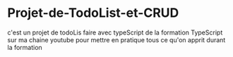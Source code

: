 # Projet-de-TodoList-et-CRUD
c'est un projet de todoLis faire avec typeScript de la formation TypeScript sur ma chaine youtube pour mettre en pratique tous ce qu'on apprit durant la formation
